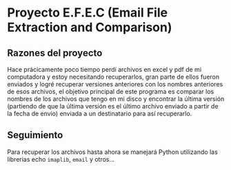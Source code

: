 # Proyecto E.F.E.C (Email File Extraction and Comparison)

## Razones del proyecto

Hace prácicamente poco tiempo perdí archivos en excel y pdf de mi computadora y estoy necesitando recuperarlos, gran parte de ellos fueron enviados y logré recuperar versiones anteriores con los nombres anteriores de esos archivos, el objetivo principal de este programa es comparar los nombres de los archivos que tengo en mi disco y encontrar la última versión (partiendo de que la última versión es el último archivo enviado a partir de la fecha de envio) enviada a un destinatario para así recuperarlo.

## Seguimiento

Para recuperar los archivos hasta ahora se manejará Python utilizando las librerias echo  `imaplib`, `email` y otros...
